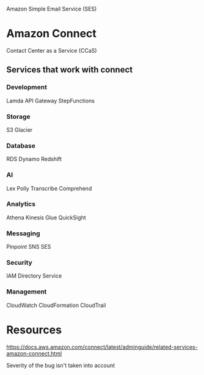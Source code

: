 Amazon Simple Email Service (SES)
# Amazon Connect
Contact Center as a Service (CCaS)
## Services that work with connect
### Development
Lamda
API Gateway
StepFunctions
### Storage
S3
Glacier
### Database
RDS
Dynamo
Redshift
### AI
Lex
Polly
Transcribe
Comprehend
### Analytics
Athena
Kinesis
Glue
QuickSight
### Messaging
Pinpoint
SNS
SES
### Security
IAM
Directory Service
### Management
CloudWatch
CloudFormation
CloudTrail


# Resources
https://docs.aws.amazon.com/connect/latest/adminguide/related-services-amazon-connect.html


Severity of the bug isn't taken into account
